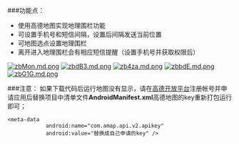 ###功能点：
 - 使用高德地图实现地理围栏功能
 - 可设置手机号和短信间隔，设置后间隔发送当前位置
 - 可地图选点设置地理围栏
 - 离开进入地理围栏会有相应短信提醒（设置手机号并获取权限后）

[![zbMon.md.png](https://s1.ax2x.com/2017/12/20/zbMon.md.png)](https://simimg.com/i/zbMon)
[![zbdB3.md.png](https://s1.ax2x.com/2017/12/20/zbdB3.md.png)](https://simimg.com/i/zbdB3)
[![zb4za.md.png](https://s1.ax2x.com/2017/12/20/zb4za.md.png)](https://simimg.com/i/zb4za)
[![zbbdE.md.png](https://s1.ax2x.com/2017/12/20/zbbdE.md.png)](https://simimg.com/i/zbbdE)
[![zbG1G.md.png](https://s1.ax2x.com/2017/12/20/zbG1G.md.png)](https://simimg.com/i/zbG1G)

###注意：
如果下载代码后运行地图没有显示，请在[高德开放平台](http://lbs.amap.com/)注册帐号并申请应用后替换项目中清单文件**AndroidManifest.xml**高德地图的key重新打包运行即可；

```
<meta-data
            android:name="com.amap.api.v2.apikey"
            android:value="替换成自己申请的key" />
```
